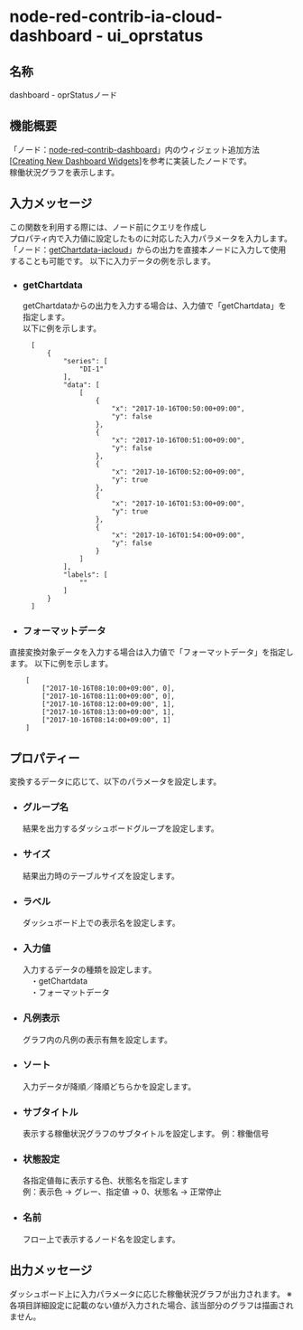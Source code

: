 # node-red-contrib-ia-cloud-dashboard - ui_oprstatus

## 名称
dashboard - oprStatusノード


## 機能概要

「ノード：[node-red-contrib-dashboard](https://github.com/node-red/node-red-dashboard)」内のウィジェット追加方法[[Creating New Dashboard Widgets](https://github.com/node-red/node-red-dashboard/wiki/Creating-New-Dashboard-Widgets)]を参考に実装したノードです。  
稼働状況グラフを表示します。  




## 入力メッセージ
この関数を利用する際には、ノード前にクエリを作成し  
プロパティ内で入力値に設定したものに対応した入力パラメータを入力します。  
「ノード：[getChartdata-iacloud](https://github.com/ia-cloud/node-red-contrib-ia-cloud-dashboard/tree/master/getchartdata-iacloud)」からの出力を直接本ノードに入力して使用することも可能です。 
以下に入力データの例を示します。  

- ### getChartdata
  getChartdataからの出力を入力する場合は、入力値で「getChartdata」を指定します。  
  以下に例を示します。 

        [
            {
                "series": [
                    "DI-1"
                ],
                "data": [
                    [
                        {
                            "x": "2017-10-16T00:50:00+09:00",
                            "y": false
                        },
                        {
                            "x": "2017-10-16T00:51:00+09:00",
                            "y": false
                        },
                        {
                            "x": "2017-10-16T00:52:00+09:00",
                            "y": true
                        },
                        {
                            "x": "2017-10-16T01:53:00+09:00",
                            "y": true
                        },
                        {
                            "x": "2017-10-16T01:54:00+09:00",
                            "y": false
                        }
                    ]
                ],
                "labels": [
                    ""
                ]
            }
        ]


- ### フォーマットデータ
直接変換対象データを入力する場合は入力値で「フォーマットデータ」を指定します。
以下に例を示します。  

        [
            ["2017-10-16T08:10:00+09:00", 0],
            ["2017-10-16T08:11:00+09:00", 0],
            ["2017-10-16T08:12:00+09:00", 1],
            ["2017-10-16T08:13:00+09:00", 1],
            ["2017-10-16T08:14:00+09:00", 1]
        ]



## プロパティー

変換するデータに応じて、以下のパラメータを設定します。

- ### グループ名
  結果を出力するダッシュボードグループを設定します。

- ### サイズ
  結果出力時のテーブルサイズを設定します。

- ### ラベル
  ダッシュボード上での表示名を設定します。

- ### 入力値
  入力するデータの種類を設定します。  
  　・getChartdata  
  　・フォーマットデータ  

- ### 凡例表示
  グラフ内の凡例の表示有無を設定します。 

- ### ソート
  入力データが降順／降順どちらかを設定します。  

- ### サブタイトル
  表示する稼働状況グラフのサブタイトルを設定します。
  例：稼働信号

- ### 状態設定
  各指定値毎に表示する色、状態名を指定します  
  例：表示色 -> グレー、指定値 -> 0、状態名 -> 正常停止

- ### 名前
  フロー上で表示するノード名を設定します。

## 出力メッセージ
ダッシュボード上に入力パラメータに応じた稼働状況グラフが出力されます。
※各項目詳細設定に記載のない値が入力された場合、該当部分のグラフは描画されません。
